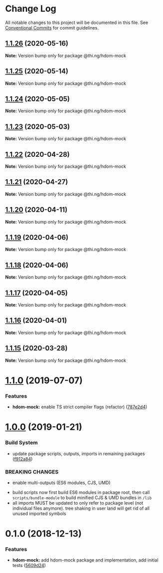# Change Log

All notable changes to this project will be documented in this file.
See [Conventional Commits](https://conventionalcommits.org) for commit guidelines.

## [1.1.26](https://github.com/thi-ng/umbrella/compare/@thi.ng/hdom-mock@1.1.25...@thi.ng/hdom-mock@1.1.26) (2020-05-16)

**Note:** Version bump only for package @thi.ng/hdom-mock





## [1.1.25](https://github.com/thi-ng/umbrella/compare/@thi.ng/hdom-mock@1.1.24...@thi.ng/hdom-mock@1.1.25) (2020-05-14)

**Note:** Version bump only for package @thi.ng/hdom-mock





## [1.1.24](https://github.com/thi-ng/umbrella/compare/@thi.ng/hdom-mock@1.1.23...@thi.ng/hdom-mock@1.1.24) (2020-05-05)

**Note:** Version bump only for package @thi.ng/hdom-mock





## [1.1.23](https://github.com/thi-ng/umbrella/compare/@thi.ng/hdom-mock@1.1.22...@thi.ng/hdom-mock@1.1.23) (2020-05-03)

**Note:** Version bump only for package @thi.ng/hdom-mock





## [1.1.22](https://github.com/thi-ng/umbrella/compare/@thi.ng/hdom-mock@1.1.21...@thi.ng/hdom-mock@1.1.22) (2020-04-28)

**Note:** Version bump only for package @thi.ng/hdom-mock





## [1.1.21](https://github.com/thi-ng/umbrella/compare/@thi.ng/hdom-mock@1.1.20...@thi.ng/hdom-mock@1.1.21) (2020-04-27)

**Note:** Version bump only for package @thi.ng/hdom-mock





## [1.1.20](https://github.com/thi-ng/umbrella/compare/@thi.ng/hdom-mock@1.1.19...@thi.ng/hdom-mock@1.1.20) (2020-04-11)

**Note:** Version bump only for package @thi.ng/hdom-mock





## [1.1.19](https://github.com/thi-ng/umbrella/compare/@thi.ng/hdom-mock@1.1.18...@thi.ng/hdom-mock@1.1.19) (2020-04-06)

**Note:** Version bump only for package @thi.ng/hdom-mock





## [1.1.18](https://github.com/thi-ng/umbrella/compare/@thi.ng/hdom-mock@1.1.17...@thi.ng/hdom-mock@1.1.18) (2020-04-06)

**Note:** Version bump only for package @thi.ng/hdom-mock





## [1.1.17](https://github.com/thi-ng/umbrella/compare/@thi.ng/hdom-mock@1.1.16...@thi.ng/hdom-mock@1.1.17) (2020-04-05)

**Note:** Version bump only for package @thi.ng/hdom-mock





## [1.1.16](https://github.com/thi-ng/umbrella/compare/@thi.ng/hdom-mock@1.1.15...@thi.ng/hdom-mock@1.1.16) (2020-04-01)

**Note:** Version bump only for package @thi.ng/hdom-mock





## [1.1.15](https://github.com/thi-ng/umbrella/compare/@thi.ng/hdom-mock@1.1.14...@thi.ng/hdom-mock@1.1.15) (2020-03-28)

**Note:** Version bump only for package @thi.ng/hdom-mock





# [1.1.0](https://github.com/thi-ng/umbrella/compare/@thi.ng/hdom-mock@1.0.16...@thi.ng/hdom-mock@1.1.0) (2019-07-07)

### Features

* **hdom-mock:** enable TS strict compiler flags (refactor) ([787e2d4](https://github.com/thi-ng/umbrella/commit/787e2d4))

# [1.0.0](https://github.com/thi-ng/umbrella/compare/@thi.ng/hdom-mock@0.1.5...@thi.ng/hdom-mock@1.0.0) (2019-01-21)

### Build System

* update package scripts, outputs, imports in remaining packages ([f912a84](https://github.com/thi-ng/umbrella/commit/f912a84))

### BREAKING CHANGES

* enable multi-outputs (ES6 modules, CJS, UMD)

- build scripts now first build ES6 modules in package root, then call
  `scripts/bundle-module` to build minified CJS & UMD bundles in `/lib`
- all imports MUST be updated to only refer to package level
  (not individual files anymore). tree shaking in user land will get rid of
  all unused imported symbols

# 0.1.0 (2018-12-13)

### Features

* **hdom-mock:** add hdom-mock package and implementation, add initial tests ([5609d24](https://github.com/thi-ng/umbrella/commit/5609d24))
